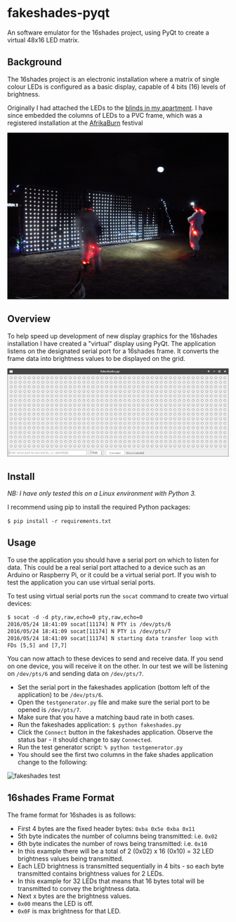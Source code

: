 # fakeshades-pyqt
An software emulator for the 16shades project, using PyQt to create a virtual 48x16 LED matrix.

## Background

The 16shades project is an electronic installation where a matrix of single colour LEDs is configured as a basic display, capable of 4 bits (16) levels of brightness.

Originally I had attached the LEDs to the [blinds in my apartment](https://www.youtube.com/watch?v=nrp4Zgn8_60). I have since embedded the columns of LEDs to a PVC frame, which was a registered installation at the [AfrikaBurn](www.afrikaburn.com) festival

![16shades at AfrikaBurn 2015](images/16shades_afrikaburn.jpg "16shades at AfrikaBurn 2015")

## Overview 

To help speed up development of new display graphics for the 16shades installation I have created a "virtual" display using PyQt. The application listens on the designated serial port for a 16shades frame. It converts the frame data into brightness values to be displayed on the grid.

![fakeshades user interface](images/fakeshades.png "fakeshades user interface")

## Install

*NB: I have only tested this on a Linux environment with Python 3.*

I recommend using pip to install the required Python packages:

```$ pip install -r requirements.txt```

## Usage

To use the application you should have a serial port on which to listen for data. This could be a real serial port attached to a device such as an Arduino or Raspberry Pi, or it could be a virtual serial port. If you wish to test the application you can use virtual serial ports.

To test using virtual serial ports run the ```socat``` command to create two virtual devices:

```
$ socat -d -d pty,raw,echo=0 pty,raw,echo=0
2016/05/24 18:41:09 socat[11174] N PTY is /dev/pts/6
2016/05/24 18:41:09 socat[11174] N PTY is /dev/pts/7
2016/05/24 18:41:09 socat[11174] N starting data transfer loop with FDs [5,5] and [7,7]
```

You can now attach to these devices to send and receive data. If you send on one device, you will receive it on the other. In our test we will be listening on ```/dev/pts/6``` and sending data on ```/dev/pts/7```.

- Set the serial port in the fakeshades application (bottom left of the application) to be ```/dev/pts/6```.
- Open the ```testgenerator.py``` file and make sure the serial port to be opened is ```/dev/pts/7```.
- Make sure that you have a matching baud rate in both cases.
- Run the fakeshades application: ```$ python fakeshades.py```
- Click the ```Connect``` button in the fakeshades application. Observe the status bar - it should change to say ```Connected```.
- Run the test generator script: ```% python testgenerator.py```
- You should see the first two columns in the fake shades application change to the following:

![fakeshades test](images/fakeshades_test.png "fakeshades test")

## 16shades Frame Format

The frame format for 16shades is as follows:

- First 4 bytes are the fixed header bytes: ```0xba 0x5e 0xba 0x11```
- 5th byte indicates the number of columns being transmitted: i.e. ```0x02```
- 6th byte indicates the number of rows being transmitted: i.e. ```0x10```
- In this example there will be a total of 2 (0x02) x 16 (0x10) = 32 LED brightness values being transmitted.
- Each LED brightness is transmitted sequentially in 4 bits - so each byte transmitted contains brightness values for 2 LEDs.
- In this example for 32 LEDs that means that 16 bytes total will be transmitted to convey the brightness data.
- Next x bytes are the brightness values. 
- ```0x00``` means the LED is off.
- ```0x0F``` is max brightness for that LED.

